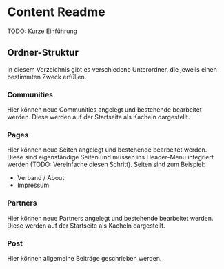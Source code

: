 # Content Readme

TODO: Kurze Einführung


## Ordner-Struktur

In diesem Verzeichnis gibt es verschiedene Unterordner, die jeweils einen bestimmten Zweck erfüllen.

### Communities

Hier können neue Communities angelegt und bestehende bearbeitet werden.
Diese werden auf der Startseite als Kacheln dargestellt.

### Pages

Hier können neue Seiten angelegt und bestehende bearbeitet werden.
Diese sind eigenständige Seiten und müssen ins Header-Menu integriert werden
(TODO: Vereinfache diesen Schritt).
Seiten sind zum Beispiel:
* Verband / About
* Impressum

### Partners

Hier können neue Partners angelegt und bestehende bearbeitet werden.
Diese werden auf der Startseite als Kacheln dargestellt.

### Post

Hier können allgemeine Beiträge geschrieben werden.  
